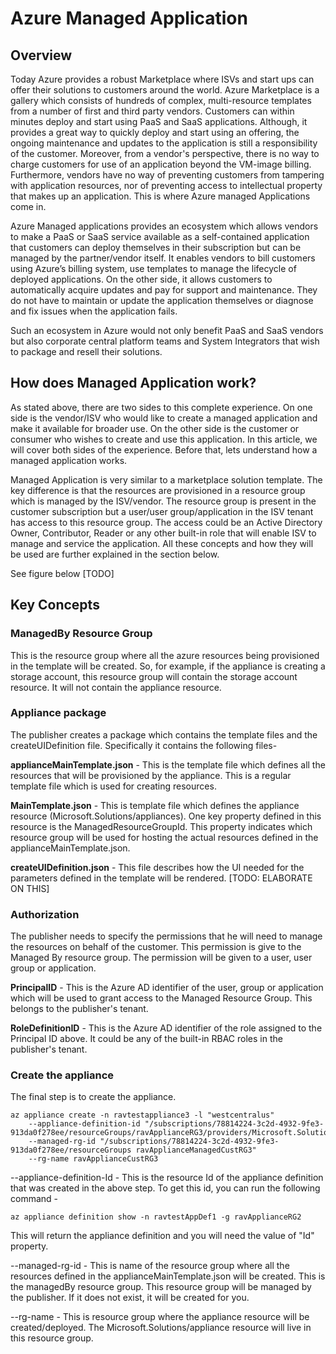 # Azure Managed Application 

## Overview

Today Azure provides a robust Marketplace where ISVs and start ups can offer their solutions to customers around the world. Azure Marketplace is a gallery which consists of hundreds of complex, multi-resource templates from a number of first and third party vendors. Customers can within minutes deploy and start using PaaS and SaaS applications. Although, it provides a great way to quickly deploy and start using an offering, the ongoing maintenance and updates to the application is still a responsibility of the customer. Moreover, from a vendor's perspective, there is no way to charge customers for use of an application beyond the VM-image billing. Furthermore, vendors have no way of preventing customers from tampering with application resources, nor of preventing access to intellectual property that makes up an application. This is where Azure managed Applications come in. 

Azure Managed applications provides an ecosystem which allows vendors to make a PaaS or SaaS service available as a self-contained application that customers can deploy themselves in their subscription but can be managed by the partner/vendor itself. It enables vendors to bill customers using Azure’s billing system, use templates to manage the lifecycle of deployed applications. On the other side, it allows customers to automatically acquire updates and pay for support and maintenance. They do not have to maintain or update the application themselves or diagnose and fix issues when the application fails.

Such an ecosystem in Azure would not only benefit PaaS and SaaS vendors but also corporate central platform teams and System Integrators that wish to package and resell their solutions.

## How does Managed Application work?
As stated above, there are two sides to this complete experience. On one side is the vendor/ISV who would like to create a managed application and make it available for broader use. On the other side is the customer or consumer who wishes to create and use this application. In this article, we will cover both sides of the experience. Before that, lets understand how a managed application works. 

Managed Application is very similar to a marketplace solution template. The key difference is that the resources are provisioned in a resource group which is managed by the ISV/vendor. The resource group is present in the customer subscription but a user/user group/application in the ISV tenant has access to this resource group. The access could be an Active Directory Owner, Contributor, Reader or any other built-in role that will enable ISV to manage and service the application. All these concepts and how they will be used are further explained in the section below. 

See figure below [TODO]

## Key Concepts

### ManagedBy Resource Group
This is the resource group where all the azure resources being provisioned in the template will be created. So, for example, if the appliance is creating a storage account, this resource group will contain the storage account resource. It will not contain the appliance resource.

### Appliance package
The publisher creates a package which contains the template files and the createUIDefinition file. Specifically it contains the following files-

**applianceMainTemplate.json** - This is the template file which defines all the resources that will be provisioned by the appliance. This is a regular template file which is used for creating resources.

**MainTemplate.json** - This is template file which defines the appliance resource (Microsoft.Solutions/appliances). One key property defined in this resource is the ManagedResourceGroupId. This property indicates which resource group will be used for hosting the actual resources defined in the applianceMainTemplate.json.

**createUIDefinition.json** - This file describes how the UI needed for the parameters defined in the template will be rendered. [TODO: ELABORATE ON THIS]

### Authorization
The publisher needs to specify the permissions that he will need to manage the resources on behalf of the customer. This permission is give to the Managed By resource group. The permission will be given to a user, user group or application.

**PrincipalID** - This is the Azure AD identifier of the user, group or application which will be used to grant access to the Managed Resource Group. This belongs to the publisher's tenant.

**RoleDefinitionID** - This is the Azure AD identifier of the role assigned to the Principal ID above. It could be any of the built-in RBAC roles in the publisher's tenant.


### Create the appliance

The final step is to create the appliance. 

	az appliance create -n ravtestappliance3 -l "westcentralus" 
		--appliance-definition-id "/subscriptions/78814224-3c2d-4932-9fe3-913da0f278ee/resourceGroups/ravApplianceRG3/providers/Microsoft.Solutions/applianceDefinitions/ravtestAppdef3" 
		--managed-rg-id "/subscriptions/78814224-3c2d-4932-9fe3-913da0f278ee/resourceGroups ravApplianceManagedCustRG3" 
		--rg-name ravApplianceCustRG3

--appliance-definition-Id -  This is the resource Id of the appliance definition that was created in the above step. To get this id, you can run the following command -

    az appliance definition show -n ravtestAppDef1 -g ravApplianceRG2

This will return the appliance definition and you will need the value of "Id" property.

--managed-rg-id - This is name of the resource group where all the resources defined in the applianceMainTemplate.json will be created. This is the managedBy resource group. This resource group will be managed by the publisher. If it does not exist, it will be created for you.

--rg-name - This is resource group where the appliance resource will be created/deployed. The Microsoft.Solutions/appliance resource will live in this resource group. 
